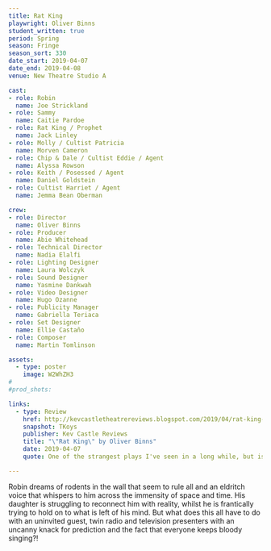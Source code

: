 ```yaml
---
title: Rat King
playwright: Oliver Binns
student_written: true
period: Spring
season: Fringe
season_sort: 330
date_start: 2019-04-07
date_end: 2019-04-08
venue: New Theatre Studio A

cast:
- role: Robin
  name: Joe Strickland
- role: Sammy
  name: Caitie Pardoe
- role: Rat King / Prophet
  name: Jack Linley
- role: Molly / Cultist Patricia
  name: Morven Cameron
- role: Chip & Dale / Cultist Eddie / Agent
  name: Alyssa Rowson
- role: Keith / Posessed / Agent
  name: Daniel Goldstein
- role: Cultist Harriet / Agent
  name: Jemma Bean Oberman

crew:
- role: Director
  name: Oliver Binns
- role: Producer
  name: Abie Whitehead
- role: Technical Director
  name: Nadia Elalfi
- role: Lighting Designer
  name: Laura Wolczyk
- role: Sound Designer
  name: Yasmine Dankwah
- role: Video Designer
  name: Hugo Ozanne
- role: Publicity Manager
  name: Gabriella Teriaca
- role: Set Designer
  name: Ellie Castaño
- role: Composer
  name: Martin Tomlinson

assets:
  - type: poster
    image: W2WhZH3
#
#prod_shots:

links:
  - type: Review
    href: http://kevcastletheatrereviews.blogspot.com/2019/04/rat-king-by-oliver-binns-nottingham-new.html
    snapshot: TKoys
    publisher: Kev Castle Reviews
    title: "\"Rat King\" by Oliver Binns"
    date: 2019-04-07
    quote: One of the strangest plays I've seen in a long while, but isn't it good to give an audience something off the wall and new, and something for them to question after they leave the theatre?

---
```


Robin dreams of rodents in the wall that seem to rule all and an eldritch voice that whispers to him across the immensity of space and time. His daughter is struggling to reconnect him with reality, whilst he is frantically trying to hold on to what is left of his mind. But what does this all have to do with an uninvited guest, twin radio and television presenters with an uncanny knack for prediction and the fact that everyone keeps bloody singing?!
